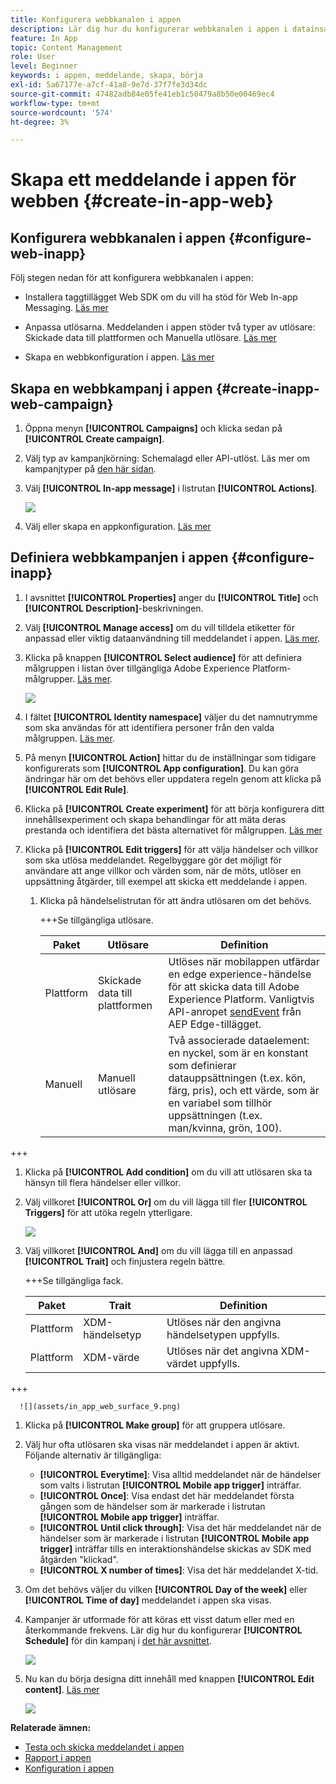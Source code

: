```yaml
---
title: Konfigurera webbkanalen i appen
description: Lär dig hur du konfigurerar webbkanalen i appen i datainsamlingen
feature: In App
topic: Content Management
role: User
level: Beginner
keywords: i appen, meddelande, skapa, börja
exl-id: 5a67177e-a7cf-41a8-9e7d-37f7fe3d34dc
source-git-commit: 47482adb84e05fe41eb1c50479a8b50e00469ec4
workflow-type: tm+mt
source-wordcount: '574'
ht-degree: 3%

---
```


# Skapa ett meddelande i appen för webben {#create-in-app-web}

## Konfigurera webbkanalen i appen {#configure-web-inapp}

Följ stegen nedan för att konfigurera webbkanalen i appen:

* Installera taggtillägget Web SDK om du vill ha stöd för Web In-app Messaging. [Läs mer](https://experienceleague.adobe.com/docs/experience-platform/tags/extensions/client/web-sdk/web-sdk-extension-configuration.html?lang=en)

* Anpassa utlösarna. Meddelanden i appen stöder två typer av utlösare: Skickade data till plattformen och Manuella utlösare. [Läs mer](https://experienceleague.adobe.com/docs/experience-platform/edge/personalization/ajo/web-in-app-messaging.html)

* Skapa en webbkonfiguration i appen. [Läs mer](inapp-configuration.md)

## Skapa en webbkampanj i appen {#create-inapp-web-campaign}

1. Öppna menyn **[!UICONTROL Campaigns]** och klicka sedan på **[!UICONTROL Create campaign]**.

1. Välj typ av kampanjkörning: Schemalagd eller API-utlöst. Läs mer om kampanjtyper på [den här sidan](../campaigns/create-campaign.md#campaigntype).

1. Välj **[!UICONTROL In-app message]** i listrutan **[!UICONTROL Actions]**.

   ![](assets/in_app_web_surface_1.png)

1. Välj eller skapa en appkonfiguration. [Läs mer](inapp-configuration.md#channel-prerequisites)

## Definiera webbkampanjen i appen {#configure-inapp}

1. I avsnittet **[!UICONTROL Properties]** anger du **[!UICONTROL Title]** och **[!UICONTROL Description]**-beskrivningen.

1. Välj **[!UICONTROL Manage access]** om du vill tilldela etiketter för anpassad eller viktig dataanvändning till meddelandet i appen. [Läs mer](../administration/object-based-access.md).

1. Klicka på knappen **[!UICONTROL Select audience]** för att definiera målgruppen i listan över tillgängliga Adobe Experience Platform-målgrupper. [Läs mer](../audience/about-audiences.md).

   ![](assets/in_app_web_surface_5.png)

1. I fältet **[!UICONTROL Identity namespace]** väljer du det namnutrymme som ska användas för att identifiera personer från den valda målgruppen. [Läs mer](../event/about-creating.md#select-the-namespace).

1. På menyn **[!UICONTROL Action]** hittar du de inställningar som tidigare konfigurerats som **[!UICONTROL App configuration]**. Du kan göra ändringar här om det behövs eller uppdatera regeln genom att klicka på **[!UICONTROL Edit Rule]**.

1. Klicka på **[!UICONTROL Create experiment]** för att börja konfigurera ditt innehållsexperiment och skapa behandlingar för att mäta deras prestanda och identifiera det bästa alternativet för målgruppen. [Läs mer](../content-management/content-experiment.md)

1. Klicka på **[!UICONTROL Edit triggers]** för att välja händelser och villkor som ska utlösa meddelandet. Regelbyggare gör det möjligt för användare att ange villkor och värden som, när de möts, utlöser en uppsättning åtgärder, till exempel att skicka ett meddelande i appen.

   1. Klicka på händelselistrutan för att ändra utlösaren om det behövs.

      +++Se tillgängliga utlösare.

      | Paket | Utlösare | Definition |
      |---|---|---|
      | Plattform | Skickade data till plattformen | Utlöses när mobilappen utfärdar en edge experience-händelse för att skicka data till Adobe Experience Platform. Vanligtvis API-anropet [sendEvent](https://developer.adobe.com/client-sdks/documentation/edge-network/api-reference/#sendevent) från AEP Edge-tillägget. |
      | Manuell | Manuell utlösare | Två associerade dataelement: en nyckel, som är en konstant som definierar datauppsättningen (t.ex. kön, färg, pris), och ett värde, som är en variabel som tillhör uppsättningen (t.ex. man/kvinna, grön, 100). |

+++

   1. Klicka på **[!UICONTROL Add condition]** om du vill att utlösaren ska ta hänsyn till flera händelser eller villkor.

   1. Välj villkoret **[!UICONTROL Or]** om du vill lägga till fler **[!UICONTROL Triggers]** för att utöka regeln ytterligare.

      ![](assets/in_app_web_surface_8.png)

   1. Välj villkoret **[!UICONTROL And]** om du vill lägga till en anpassad **[!UICONTROL Trait]** och finjustera regeln bättre.

      +++Se tillgängliga fack.

      | Paket | Trait | Definition |
      |---|---|---|
      | Plattform | XDM-händelsetyp | Utlöses när den angivna händelsetypen uppfylls. |
      | Plattform | XDM-värde | Utlöses när det angivna XDM-värdet uppfylls. |

+++

      ![](assets/in_app_web_surface_9.png)

   1. Klicka på **[!UICONTROL Make group]** för att gruppera utlösare.

1. Välj hur ofta utlösaren ska visas när meddelandet i appen är aktivt. Följande alternativ är tillgängliga:

   * **[!UICONTROL Everytime]**: Visa alltid meddelandet när de händelser som valts i listrutan **[!UICONTROL Mobile app trigger]** inträffar.
   * **[!UICONTROL Once]**: Visa endast det här meddelandet första gången som de händelser som är markerade i listrutan **[!UICONTROL Mobile app trigger]** inträffar.
   * **[!UICONTROL Until click through]**: Visa det här meddelandet när de händelser som är markerade i listrutan **[!UICONTROL Mobile app trigger]** inträffar tills en interaktionshändelse skickas av SDK med åtgärden &quot;klickad&quot;.
   * **[!UICONTROL X number of times]**: Visa det här meddelandet X-tid.

1. Om det behövs väljer du vilken **[!UICONTROL Day of the week]** eller **[!UICONTROL Time of day]** meddelandet i appen ska visas.

1. Kampanjer är utformade för att köras ett visst datum eller med en återkommande frekvens. Lär dig hur du konfigurerar **[!UICONTROL Schedule]** för din kampanj i [det här avsnittet](../campaigns/create-campaign.md#schedule).

   ![](assets/in_app_web_surface_6.png)

1. Nu kan du börja designa ditt innehåll med knappen **[!UICONTROL Edit content]**. [Läs mer](design-in-app.md)

   ![](assets/in_app_web_surface_7.png)

**Relaterade ämnen:**

* [Testa och skicka meddelandet i appen](send-in-app.md)
* [Rapport i appen](../reports/campaign-global-report-cja-inapp.md)
* [Konfiguration i appen](inapp-configuration.md)
